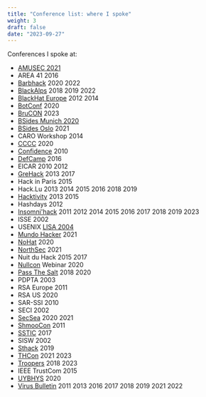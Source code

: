```yaml
---
title: "Conference list: where I spoke"
weight: 3
draft: false
date: "2023-09-27"
---
```


Conferences I spoke at:

- [AMUSEC 2021](https://www.cirm-math.fr/Schedule/screen_display.php?id_renc=2653)
- AREA 41 2016
- [Barbhack](https://barbhack.fr) 2020 2022
- [BlackAlps](https://blackalps.ch) 2018 2019 2022
- [BlackHat Europe](http://www.blackhat.com) 2012 2014
- [BotConf](https://botconf.eu) 2020
- [BruCON](https://brucon.org) 2023
- [BSides Munich 2020](https://2020.bsidesmunich.org)
- [BSides Oslo](https://bsidesoslo.no) 2021
- CARO Workshop 2014
- [CCCC](https://www.cyberhagen.com) 2020
- [Confidence](http://2010.confidence.org.pl) 2010
- [DefCamp](https://def.camp) 2016
- EICAR 2010 2012
- [GreHack](https://grehack.fr) 2013 2017
- Hack in Paris 2015
- Hack.Lu 2013 2014 2015 2016 2018 2019
- [Hacktivity](https://hacktivity.com/en) 2013 2015
- Hashdays 2012
- [Insomni'hack](https://insomnihack.ch) 2011 2012 2014 2015 2016 2017 2018 2019 2023
- ISSE 2002
- USENIX [LISA 2004](https://www.usenix.org/legacy/events/lisa04/)
- [Mundo Hacker](https://mundohackerday.com/) 2021
- [NoHat](https://nohat.it) 2020
- [NorthSec](https://nsec.io) 2021
- Nuit du Hack 2015 2017
- [Nullcon](https://nullcon.net) Webinar 2020
- [Pass The Salt](https://pass-the-salt.org/) 2018 2020
- PDPTA 2003
- RSA Europe 2011
- RSA US 2020
- SAR-SSI 2010
- SECI 2002
- [SecSea](https://secsea.org) 2020 2021
- [ShmooCon](https://www.shmoocon.org) 2011
- [SSTIC](https://www.sstic.org) 2017
- SISW 2002
- [Sthack](https://sthack.fr/) 2019
- [THCon](https://thcon.party) 2021 2023
- [Troopers](https://www.troopers.de) 2018 2023
- IEEE TrustCom 2015
- [UYBHYS](https://www.unlockyourbrain.bzh/) 2020
- [Virus Bulletin](https://virusbtn.com) 2011 2013 2016 2017 2018 2019 2021 2022

